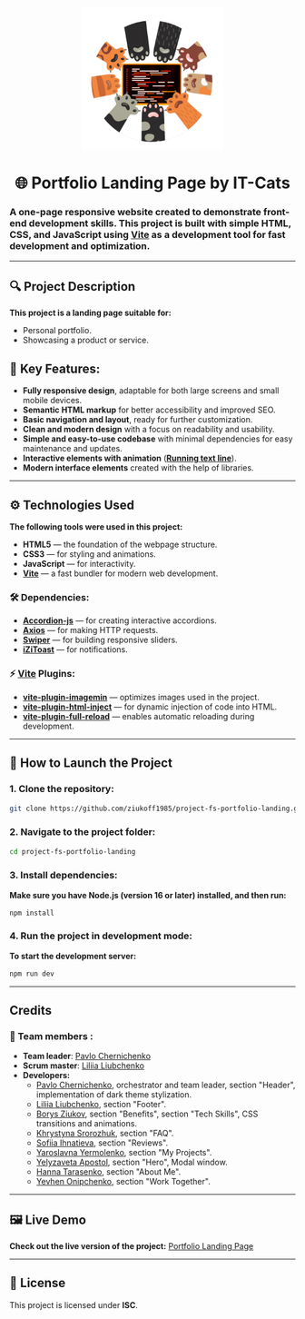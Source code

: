 <div align="center">
    <img src="/src/img/logo.png" width="250" height="250">
</div>
<div align="center">

# 🌐 Portfolio Landing Page by IT-Cats

</div>

### A one-page responsive website created to demonstrate front-end development skills. This project is built with simple HTML, CSS, and JavaScript using **[Vite](https://vitejs.dev/)** as a development tool for fast development and optimization.

---

## 🔍 Project Description

**This project is a landing page suitable for:**

- Personal portfolio.
- Showcasing a product or service.

## 🧩 Key Features:

- **Fully responsive design**, adaptable for both large screens and small mobile
  devices.
- **Semantic HTML markup** for better accessibility and improved SEO.
- **Basic navigation and layout**, ready for further customization.
- **Clean and modern design** with a focus on readability and usability.
- **Simple and easy-to-use codebase** with minimal dependencies for easy
  maintenance and updates.
- **Interactive elements with animation**
  (**[Running text line](https://codepen.io/kryvonos_v/pen/zXKYvw)**).
- **Modern interface elements** created with the help of libraries.

---

## ⚙️ Technologies Used

**The following tools were used in this project:**

- **HTML5** — the foundation of the webpage structure.
- **CSS3** — for styling and animations.
- **JavaScript** — for interactivity.
- **[Vite](https://vitejs.dev/)** — a fast bundler for modern web development.

### 🛠️ Dependencies:

- **[Accordion-js](https://github.com/awran5/accordionjs)** — for creating
  interactive accordions.
- **[Axios](https://axios-http.com/)** — for making HTTP requests.
- **[Swiper](https://swiperjs.com/)** — for building responsive sliders.
- **[iZiToast](http://izitoast.marcelodolce.com/)** — for notifications.

### ⚡ [Vite](https://vitejs.dev/) Plugins:

- **[vite-plugin-imagemin](https://www.npmjs.com/package/vite-plugin-imagemin)**
  — optimizes images used in the project.
- **[vite-plugin-html-inject](https://www.npmjs.com/package/vite-plugin-html-inject)**
  — for dynamic injection of code into HTML.
- **[vite-plugin-full-reload](https://www.npmjs.com/package/vite-plugin-live-reload)**
  — enables automatic reloading during development.

---

## 🚀 How to Launch the Project

### 1. Clone the repository:

```bash
git clone https://github.com/ziukoff1985/project-fs-portfolio-landing.git
```

### 2. Navigate to the project folder:

```bash
cd project-fs-portfolio-landing
```

### 3. Install dependencies:

**Make sure you have Node.js (version 16 or later) installed, and then run:**

```bash
npm install
```

### 4. Run the project in development mode:

**To start the development server:**

```bash
npm run dev
```

---

## Credits

### 🤝 Team members :

- **Team leader**: [Pavlo Chernichenko](https://github.com/oykss)
- **Scrum master**: [Liliia Liubchenko](https://github.com/lilyafunny)
- **Developers:**
  - [Pavlo Chernichenko](https://github.com/oykss), orchestrator and team
    leader, section "Header", implementation of dark theme stylization.
  - [Liliia Liubchenko](https://github.com/lilyafunny), section "Footer".
  - [Borys Ziukov](https://github.com/ziukoff1985), section "Benefits", section
    "Tech Skills", CSS transitions and animations.
  - [Khrystyna Srorozhuk](https://github.com/kris9899), section "FAQ".
  - [Sofiia Ihnatieva](https://github.com/sonja-plgdd), section "Reviews".
  - [Yaroslavna Yermolenko](https://github.com/YaroslavnaYermolenko), section
    "My Projects".
  - [Yelyzaveta Apostol](https://github.com/llizzokk), section "Hero", Modal
    window.
  - [Hanna Tarasenko](https://github.com/Hanna-Tarasenko), section "About Me".
  - [Yevhen Onipchenko](https://github.com/id753), section "Work Together".

---

## 🖼️ Live Demo

**Check out the live version of the project:**
[Portfolio Landing Page](https://ziukoff1985.github.io/project-fs-portfolio-landing/)

---

## 📄 License

This project is licensed under **ISC**.
